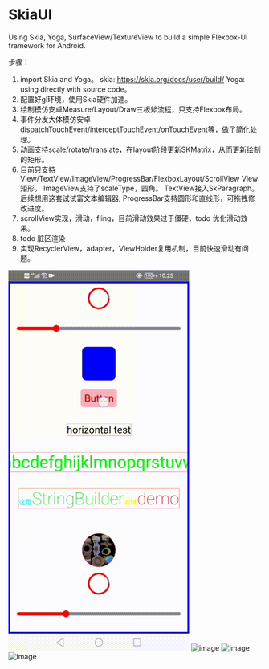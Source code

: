 # SkiaUI

Using Skia, Yoga, SurfaceView/TextureView to build a simple Flexbox-UI framework for Android.

步骤：
1. import Skia and Yoga。
   skia: https://skia.org/docs/user/build/ 
   Yoga: using directly with source code。
2. 配置好gl环境，使用Skia硬件加速。
3. 绘制模仿安卓Measure/Layout/Draw三板斧流程，只支持Flexbox布局。
4. 事件分发大体模仿安卓dispatchTouchEvent/interceptTouchEvent/onTouchEvent等，做了简化处理。
5. 动画支持scale/rotate/translate，在layout阶段更新SKMatrix，从而更新绘制的矩形。 
6. 目前只支持View/TextView/ImageView/ProgressBar/FlexboxLayout/ScrollView
   View矩形。
   ImageView支持了scaleType，圆角。
   TextView接入SkParagraph。后续想用这套试试富文本编辑器;
   ProgressBar支持圆形和直线形，可拖拽修改进度。
7. scrollView实现，滑动，fling，目前滑动效果过于僵硬，todo 优化滑动效果。
8. todo 脏区渲染
9. 实现RecyclerView，adapter，ViewHolder复用机制，目前快速滑动有问题。

![image](https://github.com/tanpuer/SkiaUI/blob/develop/app/example1.gif)
![image](https://github.com/tanpuer/SkiaUI/blob/develop/app/example2.gif)
![image](https://github.com/tanpuer/SkiaUI/blob/develop/app/example1.jpeg)
![image](https://github.com/tanpuer/SkiaUI/blob/develop/app/example2.jpeg)

